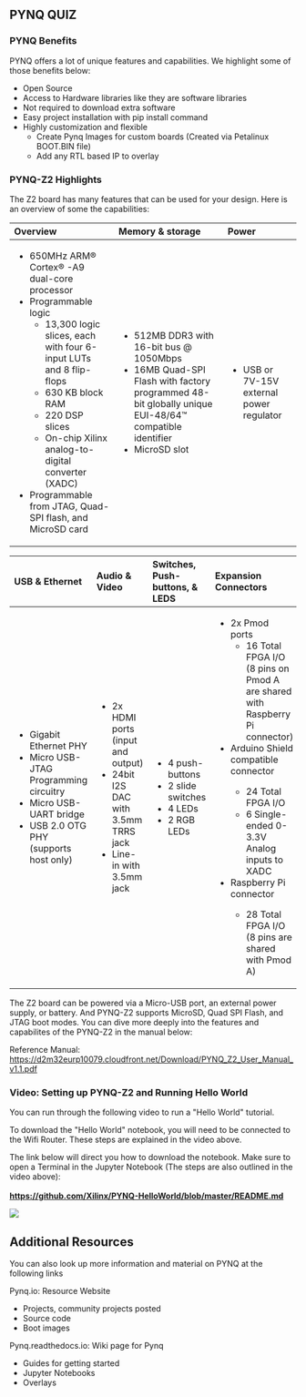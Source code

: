 ## PYNQ QUIZ

### PYNQ Benefits
PYNQ offers a lot of unique features and capabilities. We highlight some of those benefits below: 
 - Open Source
 - Access to Hardware libraries like they are software libraries
 - Not required to download extra software
 - Easy project installation with pip install command
 - Highly customization and flexible 
     - Create Pynq Images for custom boards (Created via Petalinux BOOT.BIN file)
     - Add any RTL based IP to overlay

### PYNQ-Z2 Highlights
The Z2 board has many features that can be used for your design. Here is an overview of some the capabilities: 

| Overview | Memory & storage   | Power |
|:------|:------|:------|
|<ul><li>650MHz ARM® Cortex® -A9 dual-core processor</li><li>Programmable logic <ul> <li>13,300 logic slices, each with four 6-input LUTs and 8 flip-flops</li><li>630 KB block RAM</li><li> 220 DSP slices</li><li>On-chip Xilinx analog-to-digital converter (XADC)</li></ul> </li><li>Programmable from JTAG, Quad-SPI flash, and MicroSD card</li></ul>|<ul><li>512MB DDR3 with 16-bit bus @ 1050Mbps</li><li>16MB Quad-SPI Flash with factory programmed 48-bit globally unique EUI-48/64™ compatible identifier</li><li>MicroSD slot</li></ul>|<ul><li>USB or 7V-15V external power regulator</li></ul>|

 | USB & Ethernet | Audio & Video | Switches, Push-buttons, & LEDS | Expansion Connectors |
 |:------|:------|:------|:------|
 |<ul><li>Gigabit Ethernet PHY</li><li>Micro USB-JTAG Programming circuitry</li><li>Micro USB-UART bridge</li><li>USB 2.0 OTG PHY (supports host only)</li></ul>|<ul><li>2x HDMI ports (input and output)</li><li>24bit I2S DAC with 3.5mm TRRS jack</li><li>Line-in with 3.5mm jack</li></ul>|<ul><li>4 push-buttons</li><li>2 slide switches</li><li>4 LEDs</li><li>2 RGB LEDs</li></ul>|<ul><li>2x Pmod ports <ul><li>16 Total FPGA I/O (8 pins on Pmod A are shared with Raspberry Pi connector)</li></ul></li><li>Arduino Shield compatible connector</li><ul><li>24 Total FPGA I/O</li><li>6 Single-ended 0-3.3V Analog inputs to XADC</li></ul><li>Raspberry Pi connector</li><ul><li>28 Total FPGA I/O (8 pins are shared with Pmod A)</li></ul></ul>|

The Z2 board can be powered via a Micro-USB port, an external power supply, or battery. And PYNQ-Z2 supports MicroSD, Quad SPI Flash, and JTAG boot modes. You can dive more deeply into the features and capabilites of the PYNQ-Z2 in the manual below:

Reference Manual: https://d2m32eurp10079.cloudfront.net/Download/PYNQ_Z2_User_Manual_v1.1.pdf

### Video: Setting up PYNQ-Z2 and Running Hello World
You can run through the following video to run a "Hello World" tutorial. 

To download the "Hello World" notebook, you will need to be connected to the Wifi Router. These steps are explained in the video above. 

The link below will direct you how to download the notebook. Make sure to open a Terminal in the Jupyter Notebook (The steps are also outlined in the video above): <br> <br>
**https://github.com/Xilinx/PYNQ-HelloWorld/blob/master/README.md**

![](https://www.youtube.com/embed/RiFbRf6gaK4)

## Additional Resources
You can also look up more information and material on PYNQ at the following links

Pynq.io: Resource Website

 - Projects, community projects posted
 - Source code
 - Boot images

Pynq.readthedocs.io: Wiki page for Pynq

 - Guides for getting started
 - Jupyter Notebooks
 - Overlays
